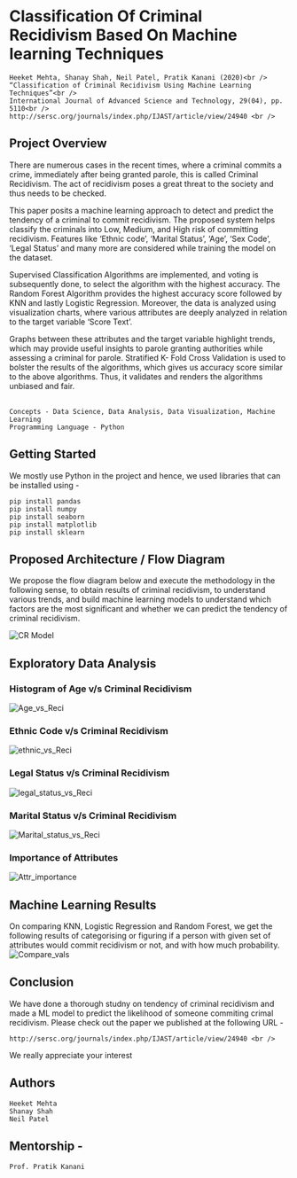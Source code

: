 # Classification Of Criminal Recidivism Based On Machine learning Techniques

```
Heeket Mehta, Shanay Shah, Neil Patel, Pratik Kanani (2020)<br />
“Classification of Criminal Recidivism Using Machine Learning Techniques”<br />
International Journal of Advanced Science and Technology, 29(04), pp. 5110<br />
http://sersc.org/journals/index.php/IJAST/article/view/24940 <br />
```

## Project Overview <br />

There are numerous cases in the recent times, where a criminal commits a crime, immediately after being granted parole, this is called Criminal Recidivism. The act of recidivism poses a great threat to the society and thus needs to be checked. <br />

This paper posits a machine learning approach to detect and predict the tendency of a criminal to commit recidivism. The proposed system helps classify the criminals into Low, Medium, and High risk of committing recidivism. Features like ‘Ethnic code’, ‘Marital Status’, ‘Age’, ‘Sex Code’, ‘Legal Status’ and many more are considered while training the model on the dataset. <br />

Supervised Classification Algorithms are implemented, and voting is subsequently done, to select the algorithm with the highest accuracy. The Random Forest Algorithm provides the highest accuracy score followed by KNN and lastly Logistic Regression. Moreover, the data is analyzed using visualization charts, where various attributes are deeply analyzed in relation to the target variable ‘Score Text’. <br />

Graphs between these attributes and the target variable highlight trends, which may provide useful insights to parole granting authorities while assessing a criminal for parole. Stratified K- Fold Cross Validation is used to bolster the results of the algorithms, which gives us accuracy score similar to the above algorithms. Thus, it validates and renders the algorithms unbiased and fair.<br /><br />

```
Concepts - Data Science, Data Analysis, Data Visualization, Machine Learning
Programming Language - Python
```

## Getting Started 

We mostly use Python in the project and hence, we used libraries that can be installed using - <br />
```
pip install pandas
pip install numpy
pip install seaborn
pip install matplotlib
pip install sklearn
```

## Proposed Architecture / Flow Diagram
We propose the flow diagram below and execute the methodology in the following sense, to obtain results of criminal recidivism, to understand various trends, and build machine learning models to understand which factors are the most significant and whether we can predict the tendency of criminal recidivism.<br />

![CR Model](https://github.com/HeeketMehta/Application-of-Machine-Learning-for-Criminal-Recidivism/blob/master/OUTPUTS/CR%20Model.png)<br />

## Exploratory Data Analysis

### Histogram of Age v/s Criminal Recidivism

![Age_vs_Reci](https://github.com/HeeketMehta/Application-of-Machine-Learning-for-Criminal-Recidivism/blob/master/OUTPUTS/Histogram%20of%20AGE.png)<br />

### Ethnic Code v/s Criminal Recidivism

![ethnic_vs_Reci](https://github.com/HeeketMehta/Application-of-Machine-Learning-for-Criminal-Recidivism/blob/master/OUTPUTS/Ethnic%20Code.JPG)<br />

### Legal Status v/s Criminal Recidivism

![legal_status_vs_Reci](https://github.com/HeeketMehta/Application-of-Machine-Learning-for-Criminal-Recidivism/blob/master/OUTPUTS/Legal%20Status.JPG)<br />


### Marital Status v/s Criminal Recidivism

![Marital_status_vs_Reci](https://github.com/HeeketMehta/Application-of-Machine-Learning-for-Criminal-Recidivism/blob/master/OUTPUTS/Marital%20Status.JPG)<br />


### Importance of Attributes

![Attr_importance](https://github.com/HeeketMehta/Application-of-Machine-Learning-for-Criminal-Recidivism/blob/master/OUTPUTS/Importance%20of%20Attributes.JPG)<br />




## Machine Learning Results

On comparing KNN, Logistic Regression and Random Forest, we get the following results of categorising or figuring if a person with given set of attributes would commit recidivism or not, and with how much probability.
![Compare_vals](https://github.com/HeeketMehta/Application-of-Machine-Learning-for-Criminal-Recidivism/blob/master/OUTPUTS/OUTPUT_CMD.JPG)<br />


## Conclusion
We have done a thorough studny on tendency of criminal recidivism and made a ML model to predict the likelihood of someone commiting crimal recidivism.
Please check out the paper we published at the following URL - 
```
http://sersc.org/journals/index.php/IJAST/article/view/24940 <br />
```
We really appreciate your interest

## Authors
```
Heeket Mehta
Shanay Shah
Neil Patel
```

## Mentorship -
```
Prof. Pratik Kanani
```





